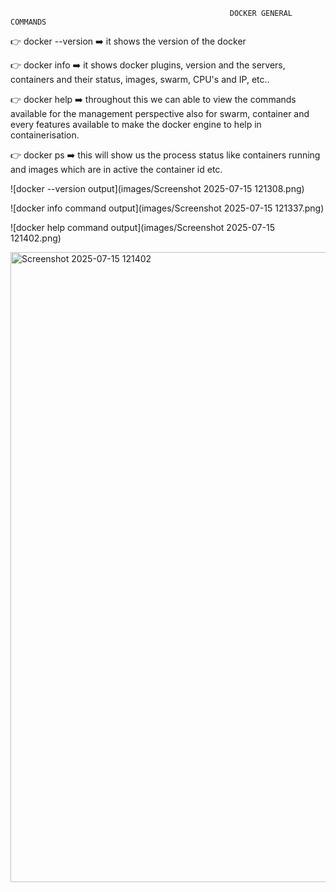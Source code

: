                                                      DOCKER GENERAL COMMANDS
 
👉 docker --version ➡️ it shows the version of the docker

👉 docker info ➡️ it shows docker plugins, version and the servers, containers and their status, images, swarm, CPU's and IP, etc..

👉 docker help ➡️ throughout this we can able to view the commands available for the management perspective also for swarm, container and every features available to make the docker engine to help in containerisation.

👉 docker ps ➡️ this will show us the process status like containers running and images which are in active the container id etc.

![docker --version output](images/Screenshot 2025-07-15 121308.png)

![docker info command output](images/Screenshot 2025-07-15 121337.png)

![docker help command output](images/Screenshot 2025-07-15 121402.png)

<img width="1920" height="1008" alt="Screenshot 2025-07-15 121402" src="https://github.com/user-attachments/assets/9e6922e5-1513-487d-bd15-776041c45409" />

